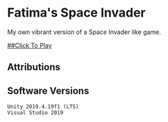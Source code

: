# Fatima's Space Invader

My own vibrant version of a Space Invader like game.

[##Click To Play](https://fat1nad.github.io/Fatimas-Space-Invader-Basic/)

## Attributions

## Software Versions

	Unity 2019.4.19f1 (LTS)
	Visual Studio 2019
